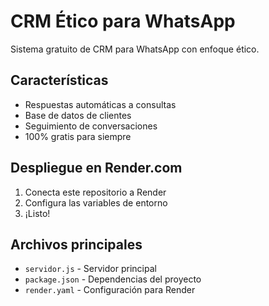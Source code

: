 # CRM Ético para WhatsApp

Sistema gratuito de CRM para WhatsApp con enfoque ético.

## Características
- Respuestas automáticas a consultas
- Base de datos de clientes
- Seguimiento de conversaciones
- 100% gratis para siempre

## Despliegue en Render.com
1. Conecta este repositorio a Render
2. Configura las variables de entorno
3. ¡Listo!

## Archivos principales
- `servidor.js` - Servidor principal
- `package.json` - Dependencias del proyecto
- `render.yaml` - Configuración para Render
